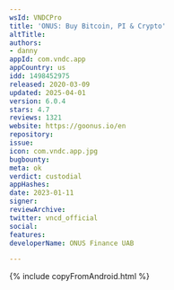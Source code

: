 ```yaml
---
wsId: VNDCPro
title: 'ONUS: Buy Bitcoin, PI & Crypto'
altTitle: 
authors:
- danny
appId: com.vndc.app
appCountry: us
idd: 1498452975
released: 2020-03-09
updated: 2025-04-01
version: 6.0.4
stars: 4.7
reviews: 1321
website: https://goonus.io/en
repository: 
issue: 
icon: com.vndc.app.jpg
bugbounty: 
meta: ok
verdict: custodial
appHashes: 
date: 2023-01-11
signer: 
reviewArchive: 
twitter: vncd_official
social: 
features: 
developerName: ONUS Finance UAB

---
```


{% include copyFromAndroid.html %}
